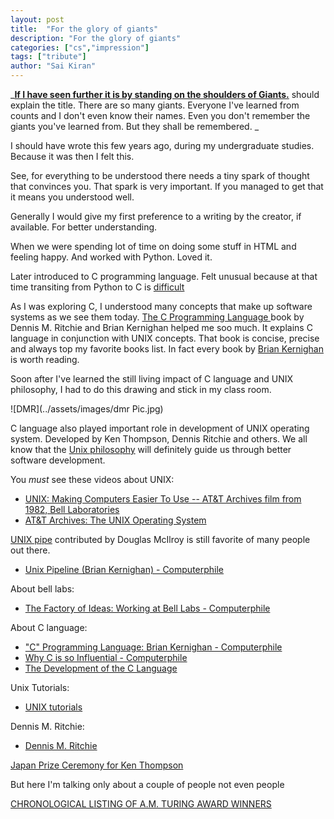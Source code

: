 ```yaml
---
layout: post
title:  "For the glory of giants"
description: "For the glory of giants"
categories: ["cs","impression"]
tags: ["tribute"]
author: "Sai Kiran"
---
```



_[**If I have seen further it is by standing on the shoulders of Giants.**](https://en.wikipedia.org/wiki/Standing_on_the_shoulders_of_giants)
should explain the title. There are so many giants. Everyone I've learned from counts and I don't even know their names.
Even you don't remember the giants you've learned from. But they shall be remembered.
_

I should have wrote this few years ago, during my undergraduate studies.
Because it was then I felt this.

See, for everything to be understood there needs a tiny spark of thought
that convinces you. That spark is very important. If you managed to get that
it means you understood well.

Generally I would give my first preference to a writing by the creator, if available.
For better understanding.

When we were spending lot of time on doing some stuff in HTML and feeling
happy. And worked with Python. Loved it.

Later introduced to C programming language. Felt unusual because at that
time transiting from Python to C is [difficult](2015-01-07-A-Difficult-thing-for-beginners.md)

As I was exploring C, I understood many concepts that make up software systems as we see them today.
[ The C Programming Language ](https://www.goodreads.com/book/show/515601.The_C_Programming_Language)
book by Dennis M. Ritchie and Brian Kernighan helped me soo much. It explains C language in conjunction with UNIX concepts.
That book is concise, precise and always top my favorite books list.
In fact every book by [Brian Kernighan ](https://www.cs.princeton.edu/~bwk/) is worth reading.

Soon after I've learned the still living impact of C language and UNIX philosophy,
I had to do this drawing and stick in my class room.

![DMR](../assets/images/dmr Pic.jpg)

C language also played important role in development of UNIX operating system.
Developed by  Ken Thompson, Dennis Ritchie and others.
We all know that the [Unix philosophy](https://en.wikipedia.org/wiki/Unix_philosophy) will definitely guide us through better software development.

You *must* see these videos about UNIX:
- [UNIX: Making Computers Easier To Use -- AT&T Archives film from 1982, Bell Laboratories](https://www.youtube.com/watch?v=XvDZLjaCJuw)
- [AT&T Archives: The UNIX Operating System](https://www.youtube.com/watch?v=tc4ROCJYbm0)


[UNIX pipe](https://en.wikipedia.org/wiki/Pipeline_(Unix)) contributed by Douglas McIlroy is still favorite of many people out there.
- [Unix Pipeline (Brian Kernighan) - Computerphile](https://www.youtube.com/watch?v=bKzonnwoR2I)

About bell labs:
- [The Factory of Ideas: Working at Bell Labs - Computerphile](https://www.youtube.com/watch?v=QFK6RG47bww)


About C language:
- ["C" Programming Language: Brian Kernighan - Computerphile](https://www.youtube.com/watch?v=de2Hsvxaf8M)
- [Why C is so Influential - Computerphile](https://www.youtube.com/watch?v=ci1PJexnfNE)
- [The Development of the C Language](https://www.bell-labs.com/usr/dmr/www/chist.html)

Unix Tutorials:
- [UNIX tutorials](http://www.ee.surrey.ac.uk/Teaching/Unix/unixintro.html)


Dennis M. Ritchie:
- [Dennis M. Ritchie](https://www.bell-labs.com/usr/dmr/www/)

[Japan Prize Ceremony for Ken Thompson](https://www.youtube.com/watch?v=p-kWw0UTD2A)


But here I'm talking only about a couple of people not even people




[CHRONOLOGICAL LISTING OF A.M. TURING AWARD WINNERS](https://amturing.acm.org/byyear.cfm)